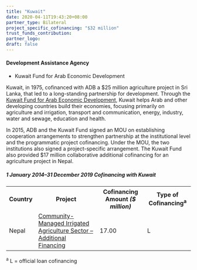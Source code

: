 ```yaml
---
title: "Kuwait"
date: 2020-04-11T19:43:20+08:00
partner_type: Bilateral
project_specific_cofinancing: "$32 million"
trust_funds_contribution:
partner_logo:
draft: false
---
```


#### Development Assistance Agency 

* Kuwait Fund for Arab Economic Development 

Kuwait, in 1975, cofinanced with ADB a $25 million agriculture project in Sri Lanka, that led to a long-standing partnership for development. Through the <a href="https://www.kuwait-fund.org/ar/web/kfund/home" target="_blank">Kuwait Fund for Arab Economic Development</a>, Kuwait helps Arab and other developing countries build their economies, focusing primarily on agriculture and irrigation, transport and communication, energy, industry, water and sewage, education and health.

In 2015, ADB and the Kuwait Fund signed an MOU on establishing cooperation arrangements to strengthen partnership at the institutional level and the programmatic project cofinancing. Under the MOU, the two institutions also signed a project-specific arrangement. The Kuwait Fund also provided $17 million collaborative additional cofinancing for an agriculture project in Nepal.

##### _1 January 2014–31 December 2019_ Cofinancing with Kuwait

<table class="table dr-partner-table">

<tr>
<th>Country</th>
<th>Project</th>
<th>Cofinancing Amount <em>($ million)</em></th>
<th>Type of Cofinancing<sup>a</sup></th>
</tr>
<tr>
<td>Nepal</td>
<td><a
href="https://www.adb.org/projects/33209-013/main" target="_parent">Community-Managed Irrigated Agriculture Sector – Additional Financing</a></td>
<td>17.00 </td>
<td>L</td>
</tr>
</table>

<p class="dr-footnote"><sup>a</sup> L = official loan cofinancing</p>
